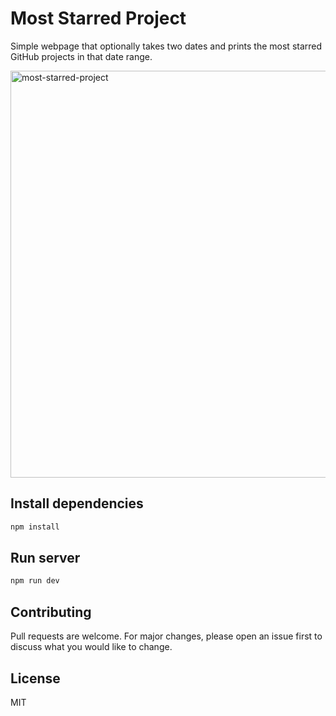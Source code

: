 # Most Starred Project

Simple webpage that optionally takes two dates and prints the most starred GitHub projects in that date range.

<img width="540" height="651" alt="most-starred-project" src="https://github.com/user-attachments/assets/b8354132-42ec-466a-8c9a-cef48edd4a0f" />

## Install dependencies

```bash
npm install
```

## Run server

```bash
npm run dev
```

## Contributing

Pull requests are welcome. For major changes, please open an issue first
to discuss what you would like to change.

## License

MIT

